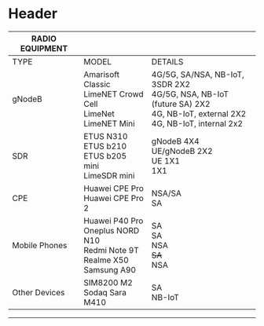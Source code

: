 <!-- Radio Equipment -->
<!-- Overview of the radio equipment used in Patars 5G facility.-->

# Header



| RADIO EQUIPMENT|                    |                   |
| ----------------------| -------------| ----------- |
| TYPE                        | MODEL       |DETAILS       |
| gNodeB                   | Amarisoft Classic <br>   LimeNET Crowd Cell   <br> LimeNet <br>  LimeNET Mini |4G/5G, SA/NSA, NB-IoT, 3SDR 2X2 <br>4G/5G, NSA, NB-IoT (future SA) 2X2<br>4G, NB-IoT, external 2X2<br>4G, NB-IoT, internal 2x2   |
| SDR                         |ETUS N310 <br>   ETUS b210  <br> ETUS b205 mini <br>  LimeSDR mini |gNodeB 4X4 <br>UE/gNodeB 2X2<br>UE 1X1<br>1X1  |
| CPE                          |Huawei CPE Pro  <br>   Huawei CPE Pro 2  |NSA/SA <br> SA  |
| Mobile Phones        |Huawei P40 Pro  <br>  Oneplus NORD N10 <br>Redmi Note 9T <br> Realme X50<br> Samsung A90  |SA <br> SA <br> NSA <br> ~~SA~~ <br> NSA  |
| Other Devices         |SIM8200 M2   <br>Sodaq Sara M410 |SA <br> NB-IoT  |

-----
